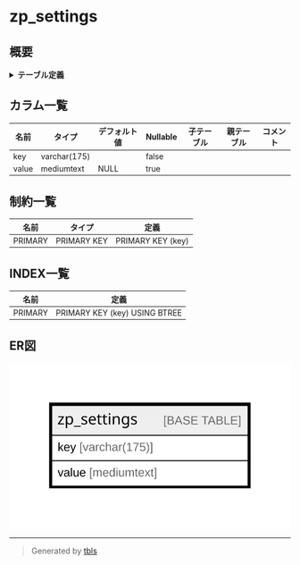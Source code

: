 # zp_settings

## 概要

<details>
<summary><strong>テーブル定義</strong></summary>

```sql
CREATE TABLE `zp_settings` (
  `key` varchar(175) NOT NULL,
  `value` mediumtext DEFAULT NULL,
  PRIMARY KEY (`key`)
) ENGINE=InnoDB DEFAULT CHARSET=utf8mb4 COLLATE=utf8mb4_unicode_ci
```

</details>

## カラム一覧

| 名前    | タイプ          | デフォルト値       | Nullable | 子テーブル      | 親テーブル      | コメント     |
| ----- | ------------ | ------------ | -------- | ---------- | ---------- | -------- |
| key   | varchar(175) |              | false    |            |            |          |
| value | mediumtext   | NULL         | true     |            |            |          |

## 制約一覧

| 名前      | タイプ         | 定義                |
| ------- | ----------- | ----------------- |
| PRIMARY | PRIMARY KEY | PRIMARY KEY (key) |

## INDEX一覧

| 名前      | 定義                            |
| ------- | ----------------------------- |
| PRIMARY | PRIMARY KEY (key) USING BTREE |

## ER図

![er](zp_settings.svg)

---

> Generated by [tbls](https://github.com/k1LoW/tbls)
